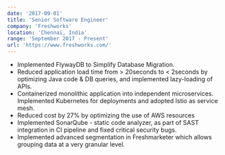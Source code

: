```yaml
---
date: '2017-09-01'
title: 'Senior Software Engineer'
company: 'Freshworks'
location: 'Chennai, India'
range: 'September 2017 - Present'
url: 'https://www.freshworks.com/'
---
```


- Implemented FlywayDB to Simplify Database Migration.
- Reduced application load time from > 20seconds to < 2seconds by optimizing Java code & DB queries, and implemented lazy-loading of APIs.
- Containerized monolithic application into independent microservices. Implemented Kubernetes for deployments and adopted Istio as service mesh.
- Reduced cost by 27% by optimizing the use of AWS resources
- Implemented SonarQube - static code analyzer, as part of SAST integration in CI pipeline and fixed critical security bugs.
- Implemented advanced segmentation in Freshmarketer which allows grouping data at a very granular level.
